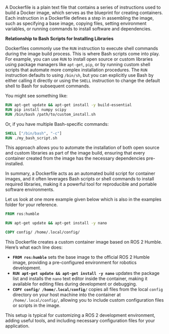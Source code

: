 A Dockerfile is a plain text file that contains a series of instructions used to build a Docker image, which serves as the blueprint for creating containers. Each instruction in a Dockerfile defines a step in assembling the image, such as specifying a base image, copying files, setting environment variables, or running commands to install software and dependencies.

**Relationship to Bash Scripts for Installing Libraries**

Dockerfiles commonly use the `RUN` instruction to execute shell commands during the image build process. This is where Bash scripts come into play. For example, you can use `RUN` to install open source or custom libraries using package managers like `apt-get`, `pip`, or by running custom shell scripts that automate more complex installation procedures. The `RUN` instruction defaults to using `/bin/sh`, but you can explicitly use Bash by either calling it directly or using the `SHELL` instruction to change the default shell to Bash for subsequent commands.

You might see something like:

```dockerfile
RUN apt-get update && apt-get install -y build-essential
RUN pip install numpy scipy
RUN /bin/bash /path/to/custom_install.sh
```

Or, if you have multiple Bash-specific commands:

```dockerfile
SHELL ["/bin/bash", "-c"]
RUN ./my_bash_script.sh
```

This approach allows you to automate the installation of both open source and custom libraries as part of the image build, ensuring that every container created from the image has the necessary dependencies pre-installed.

In summary, a Dockerfile acts as an automated build script for container images, and it often leverages Bash scripts or shell commands to install required libraries, making it a powerful tool for reproducible and portable software environments.


Let us look at one more example given below which is also in the examples folder for your reference.
```dockerfile
FROM ros:humble

RUN apt-get update && apt-get install -y nano

COPY config/ /home/.local/config/
```

This Dockerfile creates a custom container image based on ROS 2 Humble. Here’s what each line does:

- **`FROM ros:humble`** sets the base image to the official ROS 2 Humble image, providing a pre-configured environment for robotics development.
- **`RUN apt-get update && apt-get install -y nano`** updates the package list and installs the `nano` text editor inside the container, making it available for editing files during development or debugging.
- **`COPY config/ /home/.local/config/`** copies all files from the local `config` directory on your host machine into the container at `/home/.local/config/`, allowing you to include custom configuration files or scripts in the image.

This setup is typical for customizing a ROS 2 development environment, adding useful tools, and including necessary configuration files for your application.
